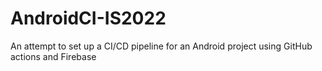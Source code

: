 # AndroidCI-IS2022
An attempt to set up a CI/CD pipeline for an Android project using GitHub actions and Firebase
